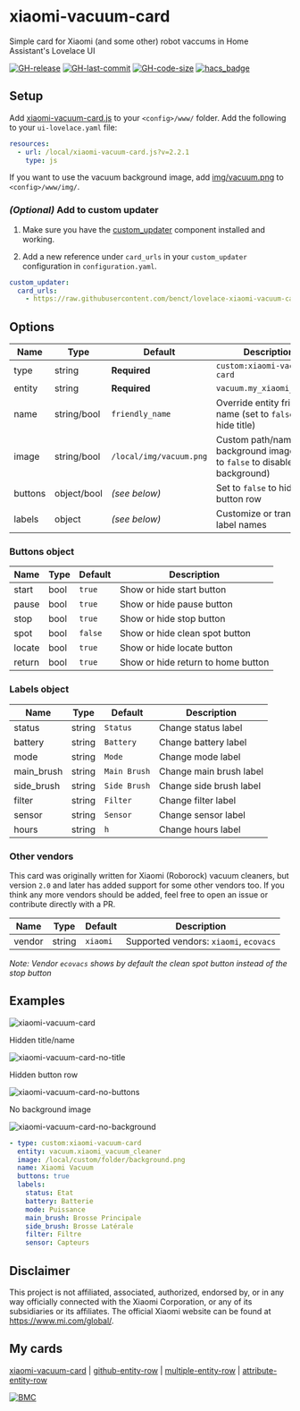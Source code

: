 # xiaomi-vacuum-card

Simple card for Xiaomi (and some other) robot vaccums in Home Assistant's Lovelace UI

[![GH-release](https://img.shields.io/badge/version-2.2.1-red.svg?style=flat-square)](https://raw.githubusercontent.com/benct/lovelace-xiaomi-vacuum-card/master/xiaomi-vacuum-card.js)
[![GH-last-commit](https://img.shields.io/github/last-commit/benct/lovelace-xiaomi-vacuum-card.svg?style=flat-square)](https://github.com/benct/lovelace-xiaomi-vacuum-card/commits/master)
[![GH-code-size](https://img.shields.io/github/languages/code-size/benct/lovelace-xiaomi-vacuum-card.svg?style=flat-square)](https://github.com/benct/lovelace-xiaomi-vacuum-card)
[![hacs_badge](https://img.shields.io/badge/HACS-Default-orange.svg)](https://github.com/custom-components/hacs)

## Setup

Add [xiaomi-vacuum-card.js](https://raw.githubusercontent.com/benct/lovelace-xiaomi-vacuum-card/master/xiaomi-vacuum-card.js) to your `<config>/www/` folder. Add the following to your `ui-lovelace.yaml` file:

```yaml
resources:
  - url: /local/xiaomi-vacuum-card.js?v=2.2.1
    type: js
```
If you want to use the vacuum background image, add [img/vacuum.png](https://raw.githubusercontent.com/benct/lovelace-xiaomi-vacuum-card/master/img/vacuum.png) to `<config>/www/img/`.

### *(Optional)* Add to custom updater

1. Make sure you have the [custom_updater](https://github.com/custom-components/custom_updater) component installed and working.

2. Add a new reference under `card_urls` in your `custom_updater` configuration in `configuration.yaml`.

```yaml
custom_updater:
  card_urls:
    - https://raw.githubusercontent.com/benct/lovelace-xiaomi-vacuum-card/master/tracker.json
```

## Options

| Name | Type | Default | Description
| ---- | ---- | ------- | -----------
| type | string | **Required** | `custom:xiaomi-vacuum-card`
| entity | string | **Required** | `vacuum.my_xiaomi_vacuum`
| name | string/bool | `friendly_name` | Override entity friendly name (set to `false` to hide title)
| image | string/bool | `/local/img/vacuum.png` | Custom path/name of background image (set to `false` to disable background)
| buttons | object/bool | *(see below)* | Set to `false` to hide button row
| labels | object | *(see below)* | Customize or translate label names

### Buttons object

| Name | Type | Default | Description
| ---- | ---- | ------- | -----------
| start | bool | `true` | Show or hide start button
| pause | bool | `true` | Show or hide pause button
| stop | bool | `true` | Show or hide stop button
| spot | bool | `false` | Show or hide clean spot button
| locate | bool | `true` | Show or hide locate button
| return | bool | `true` | Show or hide return to home button

### Labels object

| Name | Type | Default | Description
| ---- | ---- | ------- | -----------
| status | string | `Status` | Change status label
| battery | string | `Battery` | Change battery label
| mode | string | `Mode` | Change mode label
| main_brush | string | `Main Brush` | Change main brush label
| side_brush | string | `Side Brush` | Change side brush label
| filter | string | `Filter` | Change filter label
| sensor | string | `Sensor` | Change sensor label
| hours | string | `h` | Change hours label

### Other vendors

This card was originally written for Xiaomi (Roborock) vacuum cleaners, but version `2.0` and later has added support for some other vendors too.
If you think any more vendors should be added, feel free to open an issue or contribute directly with a PR.

| Name | Type | Default | Description
| ---- | ---- | ------- | -----------
| vendor | string | `xiaomi` | Supported vendors: `xiaomi`, `ecovacs`

*Note: Vendor `ecovacs` shows by default the clean spot button instead of the stop button*

## Examples

![xiaomi-vacuum-card](https://raw.githubusercontent.com/benct/lovelace-xiaomi-vacuum-card/master/examples/default.png)

Hidden title/name

![xiaomi-vacuum-card-no-title](https://raw.githubusercontent.com/benct/lovelace-xiaomi-vacuum-card/master/examples/no-title.png)

Hidden button row

![xiaomi-vacuum-card-no-buttons](https://raw.githubusercontent.com/benct/lovelace-xiaomi-vacuum-card/master/examples/no-buttons.png)

No background image

![xiaomi-vacuum-card-no-background](https://raw.githubusercontent.com/benct/lovelace-xiaomi-vacuum-card/master/examples/no-background.png)

```yaml
- type: custom:xiaomi-vacuum-card
  entity: vacuum.xiaomi_vacuum_cleaner
  image: /local/custom/folder/background.png
  name: Xiaomi Vacuum
  buttons: true
  labels:
    status: Etat
    battery: Batterie
    mode: Puissance
    main_brush: Brosse Principale
    side_brush: Brosse Latérale
    filter: Filtre
    sensor: Capteurs
```

## Disclaimer

This project is not affiliated, associated, authorized, endorsed by, or in any way officially connected with the Xiaomi Corporation, or any of its subsidiaries or its affiliates. The official Xiaomi website can be found at https://www.mi.com/global/.

## My cards

[xiaomi-vacuum-card](https://github.com/benct/lovelace-xiaomi-vacuum-card) | 
[github-entity-row](https://github.com/benct/lovelace-github-entity-row) | 
[multiple-entity-row](https://github.com/benct/lovelace-multiple-entity-row) | 
[attribute-entity-row](https://github.com/benct/lovelace-attribute-entity-row)

[![BMC](https://www.buymeacoffee.com/assets/img/custom_images/white_img.png)](https://www.buymeacoff.ee/benct)

